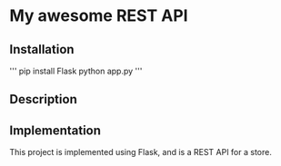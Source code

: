 # My awesome REST API

## Installation

'''
pip install Flask
python app.py
'''

## Description

## Implementation

This project is implemented using Flask, and is a REST API for a store.
